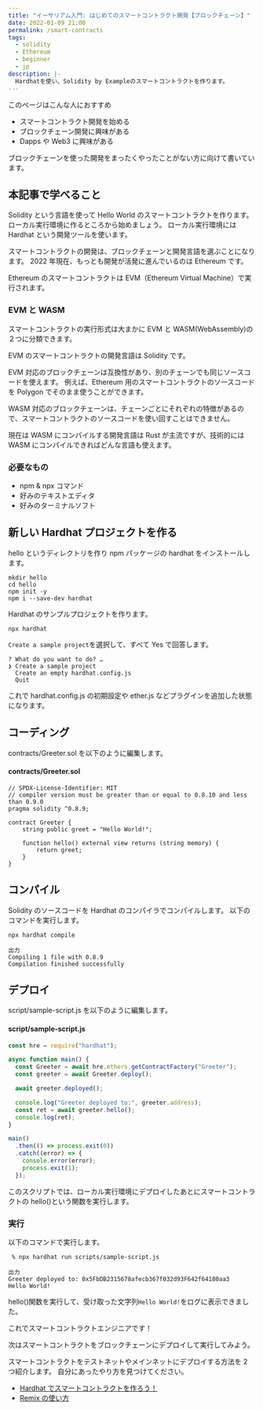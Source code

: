```yaml
---
title: "イーサリアム入門: はじめてのスマートコントラクト開発【ブロックチェーン】"
date: 2022-01-09 21:00
permalink: /smart-contracts
tags:
  - solidity
  - Ethereum
  - beginner
  - jp
description: |-
  Hardhatを使い、Solidity by Exampleのスマートコントラクトを作ります。
---
```


このページはこんな人におすすめ

- スマートコントラクト開発を始める
- ブロックチェーン開発に興味がある
- Dapps や Web3 に興味がある

ブロックチェーンを使った開発をまったくやったことがない方に向けて書いています。

## 本記事で学べること

Solidity という言語を使って Hello World のスマートコントラクトを作ります。
ローカル実行環境に作るところから始めましょう。
ローカル実行環境には Hardhat という開発ツールを使います。

スマートコントラクトの開発は、ブロックチェーンと開発言語を選ぶことになります。
2022 年現在、もっとも開発が活発に進んでいるのは Ethereum です。

Ethereum のスマートコントラクトは EVM（Ethereum Virtual Machine）で実行されます。

### EVM と WASM

スマートコントラクトの実行形式は大まかに EVM と WASM(WebAssembly)の２つに分類できます。

EVM のスマートコントラクトの開発言語は Solidity です。

EVM 対応のブロックチェーンは互換性があり、別のチェーンでも同じソースコードを使えます。
例えば、Ethereum 用のスマートコントラクトのソースコードを Polygon でそのまま使うことができます。

WASM 対応のブロックチェーンは、チェーンごとにそれぞれの特徴があるので、スマートコントラクトのソースコードを使い回すことはできません。

現在は WASM にコンパイルする開発言語は Rust が主流ですが、技術的には WASM にコンパイルできればどんな言語も使えます。

### 必要なもの

- npm & npx コマンド
- 好みのテキストエディタ
- 好みのターミナルソフト

## 新しい Hardhat プロジェクトを作る

hello というディレクトリを作り
npm パッケージの hardhat をインストールします。

```
mkdir hello
cd hello
npm init -y
npm i --save-dev hardhat
```

Hardhat のサンプルプロジェクトを作ります。

```
npx hardhat
```

`Create a sample project`を選択して、すべて Yes で回答します。

```
? What do you want to do? …
❯ Create a sample project
  Create an empty hardhat.config.js
  Quit
```

これで hardhat.config.js の初期設定や ether.js などプラグインを追加した状態になります。

## コーディング

contracts/Greeter.sol を以下のように編集します。

#### contracts/Greeter.sol

```solidity
// SPDX-License-Identifier: MIT
// compiler version must be greater than or equal to 0.8.10 and less than 0.9.0
pragma solidity ^0.8.9;

contract Greeter {
    string public greet = "Hello World!";

    function hello() external view returns (string memory) {
        return greet;
    }
}
```

## コンパイル

Solidity のソースコードを Hardhat のコンパイラでコンパイルします。
以下のコマンドを実行します。

```
npx hardhat compile
```

```
出力
Compiling 1 file with 0.8.9
Compilation finished successfully
```

## デプロイ

script/sample-script.js を以下のように編集します。

#### script/sample-script.js

```js
const hre = require("hardhat");

async function main() {
  const Greeter = await hre.ethers.getContractFactory("Greeter");
  const greeter = await Greeter.deploy();

  await greeter.deployed();

  console.log("Greeter deployed to:", greeter.address);
  const ret = await greeter.hello();
  console.log(ret);
}

main()
  .then(() => process.exit(0))
  .catch((error) => {
    console.error(error);
    process.exit(1);
  });
```

このスクリプトでは、ローカル実行環境にデプロイしたあとにスマートコントラクトの hello()という関数を実行します。

### 実行

以下のコマンドで実行します。

```
 % npx hardhat run scripts/sample-script.js
```

```
出力
Greeter deployed to: 0x5FbDB2315678afecb367f032d93F642f64180aa3
Hello World!
```

hello()関数を実行して、受け取った文字列`Hello World!`をログに表示できました。

これでスマートコントラクトエンジニアです！

次はスマートコントラクトをブロックチェーンにデプロイして実行してみよう。

スマートコントラクトをテストネットやメインネットにデプロイする方法を 2 つ紹介します。
自分にあったやり方を見つけてください。

- [Hardhat でスマートコントラクトを作ろう！](/hardhat)
- [Remix の使い方](/remix-tutorial)
